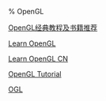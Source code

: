 % OpenGL

<link id="linkstyle" rel='stylesheet' href='css/markdown.css'/>

[OpenGL经典教程及书籍推荐](https://blog.csdn.net/lady_killer9/article/details/89249371)  

[Learn OpenGL](https://learnopengl.com/)  

[Learn OpenGL CN](https://learnopengl-cn.github.io/)  

[OpenGL Tutorial](http://www.opengl-tutorial.org/cn/)  

[OGL](https://wiki.jikexueyuan.com/project/modern-opengl-tutorial/tutorial1.html)  


